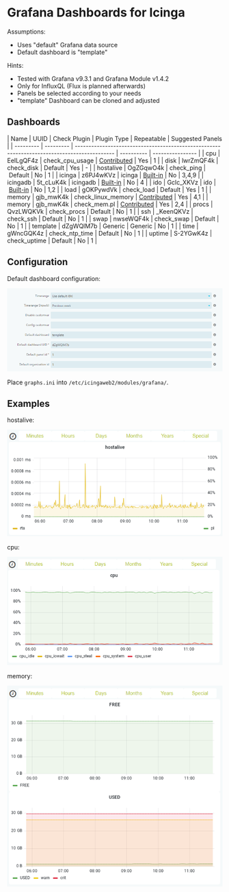 # Grafana Dashboards for Icinga

Assumptions:
* Uses "default" Grafana data source
* Default dashboard is "template"

Hints:
* Tested with Grafana v9.3.1 and Grafana Module v1.4.2
* Only for InfluxQL (Flux is planned afterwards)
* Panels be selected according to your needs
* "template" Dashboard can be cloned and adjusted

## Dashboards 

| Name      | UUID      | Check Plugin       | Plugin Type                                                                                  | Repeatable | Suggested Panels |
| --------- | --------- | -------------------------------------------------------------------------------------------- | ---------- | ---------------- |
| cpu       | EeILgQF4z | check_cpu_usage    | [Contributed](https://github.com/iamcheko/check_cpu_usage)                                   | Yes        | 1                |
| disk      | lwrZmQF4k | check_disk         | Default                                                                                      | Yes        | -                |
| hostalive | OgZGqwO4k | check_ping         | Default                                                                                      | No         | 1                |
| icinga    | z6PJ4wKVz | icinga             | [Built-in](https://icinga.com/docs/icinga-2/latest/doc/10-icinga-template-library/#icinga)   | No         | 3,4,9            |
| icingadb  | 5t_cLuK4k | icingadb           | [Built-in](https://icinga.com/docs/icinga-2/latest/doc/10-icinga-template-library/#icingadb) | No         | 4                |
| ido       | Gclc_XKVz | ido                | [Built-in](https://icinga.com/docs/icinga-2/latest/doc/10-icinga-template-library/#ido)      | No         | 1,2              |
| load      | gOKPywdVk | check_load         | Default                                                                                      | Yes        | 1                |
| memory    | gjb_mwK4k | check_linux_memory | [Contributed](https://github.com/hugme/Nag_checks)                                           | Yes        | 4,1              |
| memory    | gjb_mwK4k | check_mem.pl       | [Contributed](https://github.com/justintime/nagios-plugins)                                  | Yes        | 2,4              |
| procs     | QvzLWQKVk | check_procs        | Default                                                                                      | No         | 1                |
| ssh       | _KeenQKVz | check_ssh          | Default                                                                                      | No         | 1                |
| swap      | nwseWQF4k | check_swap         | Default                                                                                      | No         | 1                |
| template  | dZgWQlM7b | Generic            | Generic                                                                                      | No         | 1                |
| time      | gWncGQK4z | check_ntp_time     | Default                                                                                      | No         | 1                |
| uptime    | S-2YGwK4z | check_uptime       | Default                                                                                      | No         | 1                |

## Configuration

Default dashboard configuration:

![template](./_images/configuration_template.png)

Place `graphs.ini` into `/etc/icingaweb2/modules/grafana/`.

## Examples

hostalive:

![hostalive](./_images/example_hostalive.png)

cpu:

![cpu](./_images/example_cpu.png)

memory:

![memory](./_images/example_memory.png)
